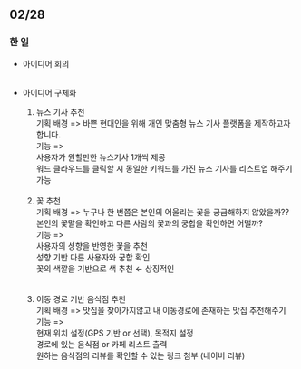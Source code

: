 ## 02/28

### 한 일

- 아이디어 회의
  <br> <br>

- 아이디어 구체화
  <br>

  1. 뉴스 기사 추천 <br>
     기획 배경 =>
     바쁜 현대인을 위해 개인 맞춤형 뉴스 기사 플랫폼을 제작하고자 합니다. <br>
     기능 => <br>
     사용자가 원할만한 뉴스기사 1개씩 제공 <br>
     워드 클라우드를 클릭할 시 동일한 키워드를 가진 뉴스 기사를 리스트업 해주기 가능
     <br> <br>
  2. 꽃 추천 <br>
     기획 배경 =>
     누구나 한 번쯤은 본인의 어울리는 꽃을 궁금해하지 않았을까?? <br>
     본인의 꽃말을 확인하고 다른 사람의 꽃과의 궁합을 확인하면 어떨까? <br>
     기능 => <br>
     사용자의 성향을 반영한 꽃을 추천 <br>
     성향 기반 다른 사용자와 궁합 확인 <br>
     꽃의 색깔을 기반으로 색 추천 ← 상징적인 <br>
     <br> <br>
  3. 이동 경로 기반 음식점 추천 <br>
     기획 배경 =>
     맛집을 찾아가지않고 내 이동경로에 존재하는 맛집 추천해주기 <br>
     기능 => <br>
     현재 위치 설정(GPS 기반 or 선택), 목적지 설정 <br>
     경로에 있는 음식점 or 카페 리스트 출력 <br>
     원하는 음식점의 리뷰를 확인할 수 있는 링크 첨부 (네이버 리뷰) <br>
